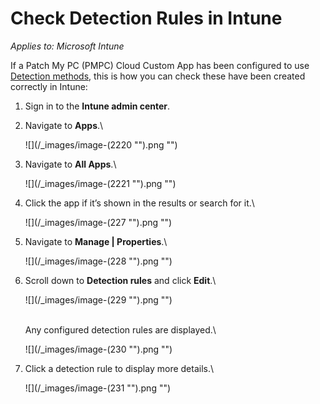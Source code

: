 # Check Detection Rules in Intune

_Applies to: Microsoft Intune_

If a Patch My PC (PMPC) Cloud Custom App has been configured to use [Detection methods](../../custom-apps/create-a-custom-app/#configure-native-detection-rules), this is how you can check these have been created correctly in Intune:

1. Sign in to the **Intune admin center**.
2.  Navigate to **Apps**.\\

    !\[]\(/\_images/image-(2220 "").png "")
3.  Navigate to **All Apps**.\\

    !\[]\(/\_images/image-(2221 "").png "")
4.  Click the app if it’s shown in the results or search for it.\\

    !\[]\(/\_images/image-(227 "").png "")
5.  Navigate to **Manage | Properties**.\\

    !\[]\(/\_images/image-(228 "").png "")
6.  Scroll down to **Detection rules** and click **Edit**.\\

    !\[]\(/\_images/image-(229 "").png "")

    \
    Any configured detection rules are displayed.\\

    !\[]\(/\_images/image-(230 "").png "")
7.  Click a detection rule to display more details.\\

    !\[]\(/\_images/image-(231 "").png "")
